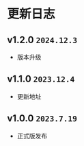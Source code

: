 # 更新日志

## v1.2.0 `2024.12.3`

- 版本升级

## v1.1.0 `2023.12.4`

- 更新地址

## v1.0.0 `2023.7.19`

- 正式版发布
